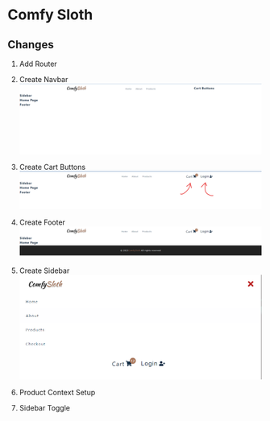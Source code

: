 # Comfy Sloth

## Changes

1. Add Router

2. Create Navbar
   <img alt="Navbar" src="./src/images/Navbar.png">

3. Create Cart Buttons
   <img alt="Buttons" src="./src/images/Cart-buttons.png">

4. Create Footer
   <img alt="Footer" src="./src/images/Footer.png">

5. Create Sidebar
   <img alt="Sidebar" src="./src/images/Sidebar.png">

6. Product Context Setup

7. Sidebar Toggle
